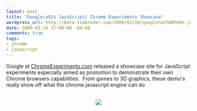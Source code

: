 ```yaml
--- 
layout: post
title: "Google\x92s JavaScript/ Chrome Experiments Showcase"
wordpress_url: http://beta.timbroder.com/2009/03/19/google%e2%80%99s-javascript-chrome-experiments-showcase/
date: 2009-03-19 17:08:00 -04:00
comments: true
tags: 
- chrome
- javascript
---
```

Google at <a href="http://www.chromeexperiments.com/">ChromeExperiments.com</a>  released a showcase site for JavaScript experiments especially aimed as  promotion to demonstrate their own Chrome browsers capabilities.&nbsp; From games to 3D graphics, these demo's really show off what the chrome javascript engine can do<br />
<br />
<div class="separator" style="clear: both; text-align: center;"><a href="http://1.bp.blogspot.com/_Ng3QbVQfLZ8/ScJ8EmTWaKI/AAAAAAAAbGE/_Oq790Qhn5Q/s1600-h/chrome.JPG" imageanchor="1" style="margin-left: 1em; margin-right: 1em;"><img border="0" src="http://1.bp.blogspot.com/_Ng3QbVQfLZ8/ScJ8EmTWaKI/AAAAAAAAbGE/_Oq790Qhn5Q/s320/chrome.JPG" /></a></div>
